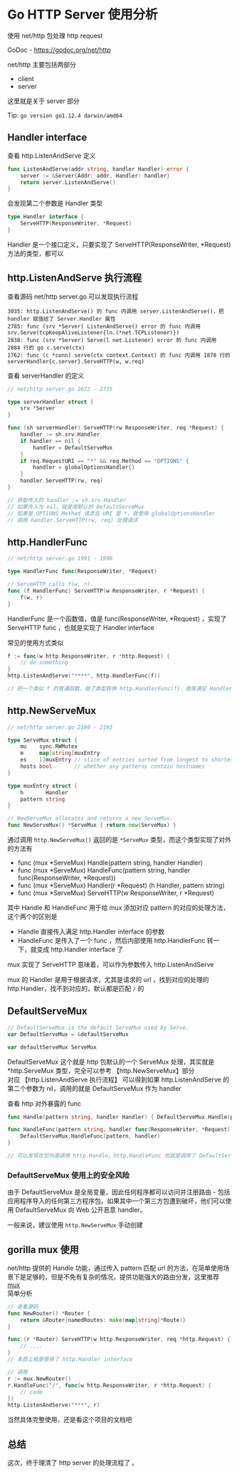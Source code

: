 # Go HTTP Server 使用分析 

使用 net/http 包处理 http request 

GoDoc - https://godoc.org/net/http 

net/http 主要包括两部分
- client
- server 

这里就是关于 server 部分

Tip: `go version go1.12.4 darwin/amd64` 


## Handler interface

查看 http.ListenAndServe 定义

```Go
func ListenAndServe(addr string, handler Handler) error {
	server := &Server{Addr: addr, Handler: handler}
	return server.ListenAndServe()
}
```

会发现第二个参数是 Handler 类型
```Go
type Handler interface {
	ServeHTTP(ResponseWriter, *Request)
}
```
Handler 是一个接口定义，只要实现了 ServeHTTP(ResponseWriter, *Request) 方法的类型，都可以

## http.ListenAndServe  执行流程

查看源码 net/http server.go  可以发现执行流程

```text
3035: http.ListenAndServe() 的 func 内调用 server.ListenAndServe()，把 handler 赋值给了 Server.Handler 属性  
2785: func (srv *Server) ListenAndServe() error 的 func 内调用 srv.Serve(tcpKeepAliveListener{ln.(*net.TCPListener)})  
2838: func (srv *Server) Serve(l net.Listener) error 的 func 内调用 2884 行的 go c.serve(ctx)  
1762: func (c *conn) serve(ctx context.Context) 的 func 内调用 1878 行的 serverHandler{c.server}.ServeHTTP(w, w.req)  
```

查看 serverHandler 的定义

```Go
// net/http server.go 2672 - 2775

type serverHandler struct {
	srv *Server
}

func (sh serverHandler) ServeHTTP(rw ResponseWriter, req *Request) {
	handler := sh.srv.Handler
	if handler == nil {
		handler = DefaultServeMux
	}
	if req.RequestURI == "*" && req.Method == "OPTIONS" {
		handler = globalOptionsHandler{}
	}
	handler.ServeHTTP(rw, req)
}

// 获取传入的 handler := sh.srv.Handler
// 如果传入为 nil，就是用默认的 DefaultServeMux 
// 如果是 OPTIONS Method 请求且 URI 是 *，就使用 globalOptionsHandler 
// 调用 handler.ServeHTTP(rw, req) 处理请求

```

## http.HandlerFunc

```Go
// net/http server.go 1991 - 1996

type HandlerFunc func(ResponseWriter, *Request)

// ServeHTTP calls f(w, r).
func (f HandlerFunc) ServeHTTP(w ResponseWriter, r *Request) {
	f(w, r)
}
```

HandlerFunc 是一个函数值，值是 func(ResponseWriter, *Request) ，实现了 ServeHTTP func ，也就是实现了 Handler interface 

常见的使用方式类似

```Go
f := func(w http.ResponseWriter, r *http.Request) {
    // do something 
}
http.ListenAndServe("****", http.HandlerFunc(f))

// 把一个类似 f 的普通函数，做了类型转换 http.HandlerFunc(f)，使其满足 Handler interface 定义 

```

## http.NewServeMux

```Go
// net/http server.go 2180 - 2193

type ServeMux struct {
	mu    sync.RWMutex
	m     map[string]muxEntry
	es    []muxEntry // slice of entries sorted from longest to shortest.
	hosts bool       // whether any patterns contain hostnames
}

type muxEntry struct {
	h       Handler
	pattern string
}

// NewServeMux allocates and returns a new ServeMux.
func NewServeMux() *ServeMux { return new(ServeMux) }

```

通过调用 `http.NewServeMux()` 返回的是 `*ServeMux` 类型，而这个类型实现了对外的方法有 

- func (mux *ServeMux) Handle(pattern string, handler Handler)
- func (mux *ServeMux) HandleFunc(pattern string, handler func(ResponseWriter, *Request))
- func (mux *ServeMux) Handler(r *Request) (h Handler, pattern string)
- func (mux *ServeMux) ServeHTTP(w ResponseWriter, r *Request)

其中 Handle 和 HandleFunc 用于给 mux 添加对应 pattern 的对应的处理方法，这个两个的区别是
- Handle 直接传入满足  http.Handler interface 的参数
- HandleFunc 是传入了一个 func ，然后内部使用 http.HandlerFunc 转一下，就变成 http.Handler interface 了


mux 实现了 ServeHTTP 意味着，可以作为参数传入  http.ListenAndServe  

mux 的 Handler 是用于根据请求，尤其是请求的 url ，找到对应的处理的 http.Handler，找不到对应的，默认都是匹配 `/` 的 


## DefaultServeMux 

```Go
// DefaultServeMux is the default ServeMux used by Serve.
var DefaultServeMux = &defaultServeMux

var defaultServeMux ServeMux

```

DefaultServeMux 这个就是 http 包默认的一个 ServeMux 处理，其实就是 *http.ServeMux 类型，完全可以参考 【http.NewServeMux】部分  
对应 【http.ListenAndServe  执行流程】 可以得到如果 http.ListenAndServe 的第二个参数为 nil，调用的就是 DefaultServeMux 作为 handler  


查看 http 对外暴露的 func

```Go
func Handle(pattern string, handler Handler) { DefaultServeMux.Handle(pattern, handler) }

func HandleFunc(pattern string, handler func(ResponseWriter, *Request)) {
	DefaultServeMux.HandleFunc(pattern, handler)
}

// 可以发现在包外面调用 http.Handle，http.HandleFunc 也就是调用了 DefaultServeMux  
```

### DefaultServeMux 使用上的安全风险 

由于 DefaultServeMux 是全局变量，因此任何程序都可以访问并注册路由 - 包括应用程序导入的任何第三方程序包。如果其中一个第三方包遭到破坏，他们可以使用 DefaultServeMux 向 Web 公开恶意 handler。 

一般来说，建议使用 `http.NewServeMux` 手动创建


## gorilla mux 使用

net/http 提供的 Handle 功能，通过传入 pattern 匹配 url 的方法，在简单使用场景下是足够的，但是不免有复杂的情况，提供功能强大的路由分发，这里推荐 [mux](https://github.com/gorilla/mux)  
简单分析
```Go
// 查看源码
func NewRouter() *Router {
	return &Router{namedRoutes: make(map[string]*Route)}
}

func (r *Router) ServeHTTP(w http.ResponseWriter, req *http.Request) {
	// ....
}
// 本质上就是使用了 http.Handler interface 

// 调用
r := mux.NewRouter()
r.HandleFunc("/", func(w http.ResponseWriter, r *http.Request) {
	// code 
})
http.ListenAndServe("***", r)
```

当然具体完整使用，还是看这个项目的文档吧  

## 总结 

这次，终于理清了 http server 的处理流程了 。










